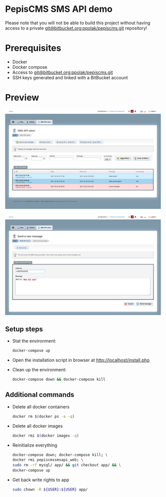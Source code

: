 # PepisCMS SMS API demo

Please note that you will not be able to build this project without having access to a private
[git@bitbucket.org:ppolak/pepiscms.git](ssh://git@bitbucket.org:ppolak/pepiscms.git) repository!

# Prerequisites
 * Docker
 * Docker compose
 * Access to [git@bitbucket.org:ppolak/pepiscms.git](ssh://git@bitbucket.org:ppolak/pepiscms.git)
 * SSH keys generated and linked with a BitBucket account

# Preview

![List](screens/screen-list.png)

![Send message](screens/screen-send-message.png)

## Setup steps

* Stat the environment:

    ```bash
    docker-compose up
    ```

* Open the installation script in browser at [http://localhost/install.php](http://localhost/install.php)

* Clean up the environment:

    ```bash
    docker-compose down && docker-compose kill
    ```
    
## Additional commands


* Delete all docker containers

    ```bash
    docker rm $(docker ps -a -q)
    ```

* Delete all docker images

    ```bash
    docker rmi $(docker images -q)
    ```
    
* Reinitialize everything

    ```bash
    docker-compose down; docker-compose kill; \
    docker rmi pepiscmssmsapi_web; \
    sudo rm -rf mysql/ app/ && git checkout app/ && \
    docker-compose up
    ```
    
* Get back write rights to app

    ```bash
    sudo chown -R ${USER}:${USER} app/
    ```


